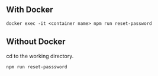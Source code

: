 ## With Docker

```
docker exec -it <container name> npm run reset-password
```

## Without Docker

cd to the working directory.

```bash
npm run reset-passsword
```